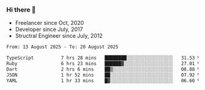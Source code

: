 ### Hi there 👋

- Freelancer since Oct, 2020
- Developer since July, 2017
- Structral Engineer since July, 2012

<!--START_SECTION:waka-->

```txt
From: 13 August 2025 - To: 20 August 2025

TypeScript          7 hrs 28 mins   ████████░░░░░░░░░░░░░░░░░   31.53 %
Ruby                6 hrs 23 mins   ██████▓░░░░░░░░░░░░░░░░░░   27.01 %
Dart                2 hrs 6 mins    ██▒░░░░░░░░░░░░░░░░░░░░░░   08.88 %
JSON                1 hr 52 mins    ██░░░░░░░░░░░░░░░░░░░░░░░   07.92 %
YAML                1 hr 33 mins    █▓░░░░░░░░░░░░░░░░░░░░░░░   06.60 %
```

<!--END_SECTION:waka-->

